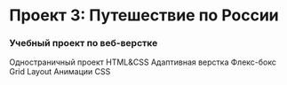 # Проект 3: Путешествие по России


### Учебный проект по веб-верстке

Одностраничный проект
HTML&CSS
Адаптивная верстка
Флекс-бокс
Grid Layout
Анимации CSS
